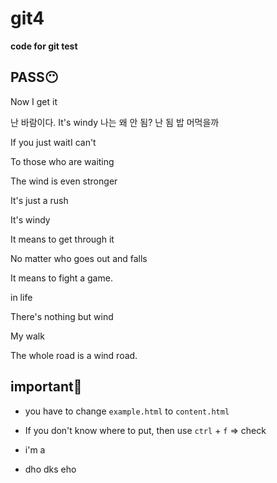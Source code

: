 # git4

**code for git test**

## **PASS😶**

Now I get it

난 바람이다.
It's windy
나는 왜 안 됨?
난 됨
밥 머먹을까

If you just waitI can't

To those who are waiting

The wind is even stronger

It's just a rush

It's windy

It means to get through it

No matter who goes out and falls

It means to fight a game.

in life

There's nothing but wind

My walk

The whole road is a wind road.

## **important🧐**

- you have to change `example.html` to `content.html`

- If you don't know where to put, then use `ctrl` + `f` => check
- i'm a
- dho dks eho
